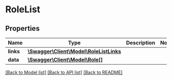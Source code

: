 # RoleList

## Properties
Name | Type | Description | Notes
------------ | ------------- | ------------- | -------------
**links** | [**\Swagger\Client\Model\RoleListLinks**](RoleListLinks.md) |  | 
**data** | [**\Swagger\Client\Model\Role[]**](Role.md) |  | 

[[Back to Model list]](../../README.md#documentation-for-models) [[Back to API list]](../../README.md#documentation-for-api-endpoints) [[Back to README]](../../README.md)

